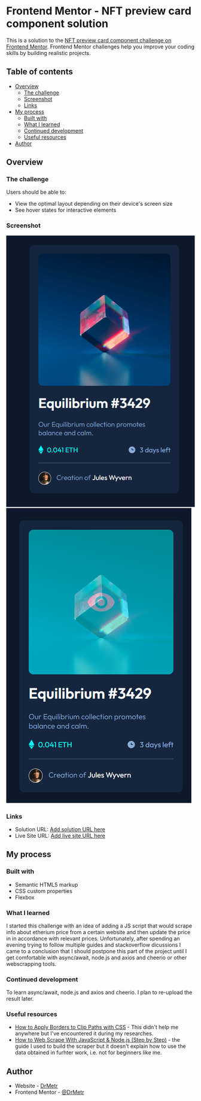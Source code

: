# Frontend Mentor - NFT preview card component solution

This is a solution to the [NFT preview card component challenge on Frontend Mentor](https://www.frontendmentor.io/challenges/nft-preview-card-component-SbdUL_w0U). Frontend Mentor challenges help you improve your coding skills by building realistic projects. 

## Table of contents

- [Overview](#overview)
  - [The challenge](#the-challenge)
  - [Screenshot](#screenshot)
  - [Links](#links)
- [My process](#my-process)
  - [Built with](#built-with)
  - [What I learned](#what-i-learned)
  - [Continued development](#continued-development)
  - [Useful resources](#useful-resources)
- [Author](#author)

## Overview

### The challenge

Users should be able to:

- View the optimal layout depending on their device's screen size
- See hover states for interactive elements

### Screenshot

![Screenshot](screenshot.png)
![Screenshot-active](screenshot_active.png)

### Links

- Solution URL: [Add solution URL here](https://your-solution-url.com)
- Live Site URL: [Add live site URL here](https://your-live-site-url.com)

## My process

### Built with

- Semantic HTML5 markup
- CSS custom properties
- Flexbox

### What I learned

I started this challenge with an idea of adding a JS script that would scrape info about etherium price from a certain website and then update the price in in accordance with relevant prices. Unfortunately, after spending an evening trying to follow multiple guides and stackoverflow dicussions I came to a conclusion that I should postpone this part of the project until I get comfortable with async/await, node.js and axios and cheerio or other webscrapping tools.

### Continued development

To learn async/await, node.js and axios and cheerio. I plan to re-upload the result later.

### Useful resources

- [How to Apply Borders to Clip Paths with CSS](https://www.freecodecamp.org/news/apply-borders-to-clip-paths-with-css/) - This didn't help me anywhere but I've encountered it during my researches.
- [How to Web Scrape With JavaScript & Node.js (Step by Step)](https://www.scraperapi.com/web-scraping/javascript/) - the guide I used to build the scraper but it doesn't explain how to use the data obtained in furhter work, i.e. not for beginners like me.

## Author

- Website - [DrMetr](https://github.com/DrMetr)
- Frontend Mentor - [@DrMetr](https://www.frontendmentor.io/profile/DrMetr)
